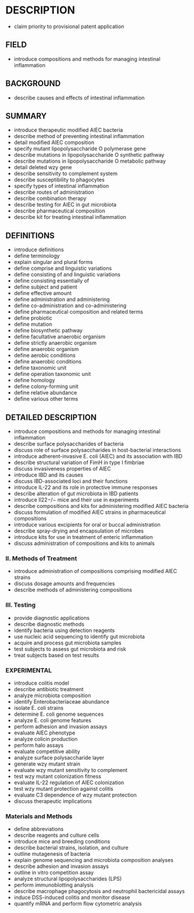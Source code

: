 # DESCRIPTION

- claim priority to provisional patent application

## FIELD

- introduce compositions and methods for managing intestinal inflammation

## BACKGROUND

- describe causes and effects of intestinal inflammation

## SUMMARY

- introduce therapeutic modified AIEC bacteria
- describe method of preventing intestinal inflammation
- detail modified AIEC composition
- specify mutant lipopolysaccharide O polymerase gene
- describe mutations in lipopolysaccharide O synthetic pathway
- describe mutations in lipopolysaccharide O metabolic pathway
- detail deleted wzy gene
- describe sensitivity to complement system
- describe susceptibility to phagocytes
- specify types of intestinal inflammation
- describe routes of administration
- describe combination therapy
- describe testing for AIEC in gut microbiota
- describe pharmaceutical composition
- describe kit for treating intestinal inflammation

## DEFINITIONS

- introduce definitions
- define terminology
- explain singular and plural forms
- define comprise and linguistic variations
- define consisting of and linguistic variations
- define consisting essentially of
- define subject and patient
- define effective amount
- define administration and administering
- define co-administration and co-administering
- define pharmaceutical composition and related terms
- define probiotic
- define mutation
- define biosynthetic pathway
- define facultative anaerobic organism
- define strictly anaerobic organism
- define anaerobic organism
- define aerobic conditions
- define anaerobic conditions
- define taxonomic unit
- define operation taxonomic unit
- define homology
- define colony-forming unit
- define relative abundance
- define various other terms

## DETAILED DESCRIPTION

- introduce compositions and methods for managing intestinal inflammation
- describe surface polysaccharides of bacteria
- discuss role of surface polysaccharides in host-bacterial interactions
- introduce adherent-invasive E. coli (AIEC) and its association with IBD
- describe structural variation of FimH in type I fimbriae
- discuss invasiveness properties of AIEC
- introduce IBD and its causes
- discuss IBD-associated loci and their functions
- introduce IL-22 and its role in protective immune responses
- describe alteration of gut microbiota in IBD patients
- introduce Il22−/− mice and their use in experiments
- describe compositions and kits for administering modified AIEC bacteria
- discuss formulation of modified AIEC strains in pharmaceutical compositions
- introduce various excipients for oral or buccal administration
- describe spray-drying and encapsulation of microbes
- introduce kits for use in treatment of enteric inflammation
- discuss administration of compositions and kits to animals

### II. Methods of Treatment

- introduce administration of compositions comprising modified AIEC strains
- discuss dosage amounts and frequencies
- describe methods of administering compositions

### III. Testing

- provide diagnostic applications
- describe diagnostic methods
- identify bacteria using detection reagents
- use nucleic acid sequencing to identify gut microbiota
- acquire and process gut microbiota samples
- test subjects to assess gut microbiota and risk
- treat subjects based on test results

### EXPERIMENTAL

- introduce colitis model
- describe antibiotic treatment
- analyze microbiota composition
- identify Enterobacteriaceae abundance
- isolate E. coli strains
- determine E. coli genome sequences
- analyze E. coli genome features
- perform adhesion and invasion assays
- evaluate AIEC phenotype
- analyze colicin production
- perform halo assays
- evaluate competitive ability
- analyze surface polysaccharide layer
- generate wzy mutant strain
- evaluate wzy mutant sensitivity to complement
- test wzy mutant colonization fitness
- evaluate IL-22 regulation of AIEC colonization
- test wzy mutant protection against colitis
- evaluate C3 dependence of wzy mutant protection
- discuss therapeutic implications

### Materials and Methods

- define abbreviations
- describe reagents and culture cells
- introduce mice and breeding conditions
- describe bacterial strains, isolation, and culture
- outline mutagenesis of bacteria
- explain genome sequencing and microbiota composition analyses
- describe adhesion and invasion assays
- outline in vitro competition assay
- analyze structural lipopolysaccharides (LPS)
- perform immunoblotting analysis
- describe macrophage phagocytosis and neutrophil bactericidal assays
- induce DSS-induced colitis and monitor disease
- quantify mRNA and perform flow cytometric analysis

